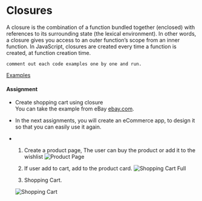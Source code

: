 # Closures

A closure is the combination of a function bundled together (enclosed) with references to its surrounding state (the lexical environment). In other words, a closure gives you access to an outer function’s scope from an inner function. In JavaScript, closures are created every time a function is created, at function creation time.


```comment out each code examples one by one and run.```

[Examples](index.js)

#### Assignment

* Create shopping cart using closure  <br/>
  You can take the example from eBay [ebay.com](https://www.ebay.com).

* In the next assignments, you will create an eCommerce app, to design it so that you can easily use it again.


* 
    1. Create a product page, The user can buy the product or add it to the wishlist
    ![Product Page](product.png)

    2. If user add to cart, add to the product card.
    ![Shopping Cart Full](shopping-cart-full.png)

    3. Shopping Cart.
    
    ![Shopping Cart](shopping-cart.png)